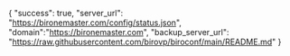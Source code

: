 {
  "success": true,
  "server_url": "https://bironemaster.com/config/status.json",
  "domain":"https://bironemaster.com",
  "backup_server_url": "https://raw.githubusercontent.com/birovp/biroconf/main/README.md"
}
